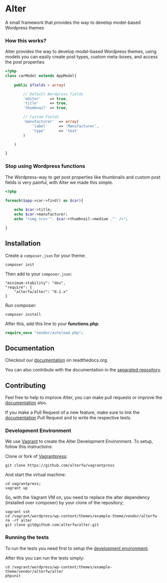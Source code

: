 Alter
=====

A small framework that provides the way to develop model-based Wordpress themes

### How this works?

Alter provides the way to develop model-based Wordpress themes, using models you can easily create post types, custom meta-boxes, and access the post properties

```php
<?php
class carModel extends AppModel{
	
	public $fields = array(

		// Default Wordpress fields
		'editor'	=> true,
		'title'		=> true,
		'thumbnail'	=> true,

		// Custom fields
		'manufacturer'	=> array(
			'label'		=> 'Manufacturer',
			'type'		=> 'text'	
		)

	)

}
```

### Stop using Wordpress functions

The Wordpress-way to get post properties like thumbnails and custom post fields is very painful, with Alter we made this simple.

```php
<?php

foreach($app->car->find() as $car){
	
	echo $car->title;
	echo $car->manufacturer;
	echo "<img src='". $car->thumbnail->medium ."' />";

}
```

## Installation

Create a `composer.json` for your theme:

	composer init

Then add to your `composer.json`:
	
	"minimum-stability": "dev",
	"require": {
        "alterfw/alter": "0.1.x"
    }    

Run composer:

	composer install

After this, add this line to your **functions.php**:

```php
require_once "vendor/autoload.php";
```

## Documentation

Checkout our [documentation](http://alter-framework.readthedocs.org/en/latest/index.html) on readthedocs.org.

You can also contribute with the documentation in the [separated repository](https://github.com/alterfw/docs).

## Contributing

Feel free to help to improve Alter, you can make pull requests or improve the [documentation](https://github.com/alterfw/docs) also.

If you make a Pull Request of a new feature, make sure to link the [documentation](https://github.com/alterfw/docs) Pull Request and to write the respective tests.

### Development Environment

We use [Vagrant](http://vagrantup.com/) to create the Alter Development Environment. To setup, follow this instructions:

Clone or fork of [Vagrantpress](http://vagrantpress.org/):

	git clone https://github.com/alterfw/vagrantpress

And start the virtual machine:

	cd vagrantpress;
	vagrant up	

So, with the Vagrant VM on, you need to replace the alter dependency (installed over composer) by your clone of the repository;

```shell
vagrant ssh
cd /vagrant/wordpress/wp-content/themes/example-theme/vendor/alterfw
rm -rf alter
git clone git@github.com:alterfw/alter.git
```	

### Running the tests

To run the tests you need first to setup the [development environment](#development-environment).

After this you can run the tests simply:

	cd /vagrant/wordpress/wp-content/themes/example-theme/vendor/alterfw/alter
	phpunit


